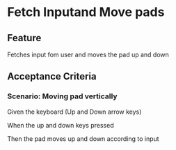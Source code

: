 # Fetch Inputand Move pads

## Feature

Fetches input fom user and moves the pad up and down

## Acceptance Criteria

### Scenario: Moving pad vertically

  Given the keyboard (Up and Down arrow keys)

  When the up and down keys pressed

  Then the pad moves up and down according to input

